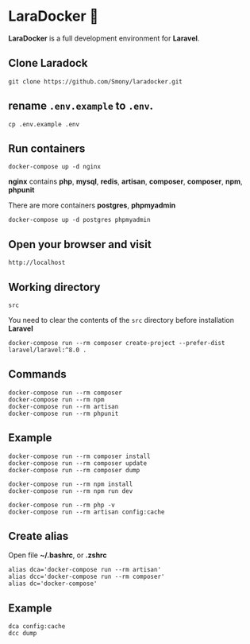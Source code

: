 # LaraDocker 🐳

**LaraDocker** is a full development environment for **Laravel**.


## Clone Laradock

```shell
git clone https://github.com/Smony/laradocker.git
```

## rename `.env.example` to `.env`.

```shell
cp .env.example .env
```

## Run containers

```shell
docker-compose up -d nginx
```
**nginx** contains **php**, **mysql**, **redis**, **artisan**, **composer**, **composer**, **npm**, **phpunit**  

There are more containers **postgres**, **phpmyadmin**
```shell
docker-compose up -d postgres phpmyadmin
```

## Open your browser and visit

```shell
http://localhost
```

## Working directory

```shell
src
```

You need to clear the contents of the `src` directory
before installation **Laravel**
```shell
docker-compose run --rm composer create-project --prefer-dist laravel/laravel:^8.0 .
```

## Commands

```shell
docker-compose run --rm composer
docker-compose run --rm npm
docker-compose run --rm artisan
docker-compose run --rm phpunit
```

## Example

```shell
docker-compose run --rm composer install
docker-compose run --rm composer update
docker-compose run --rm composer dump 

docker-compose run --rm npm install
docker-compose run --rm npm run dev

docker-compose run --rm php -v
docker-compose run --rm artisan config:cache
```

## Create alias

Оpen file **~/.bashrc**, or **.zshrc**

```shell
alias dca='docker-compose run --rm artisan'
alias dcc='docker-compose run --rm composer'
alias dc='docker-compose'
```

## Example

```shell
dca config:cache
dcc dump
```
